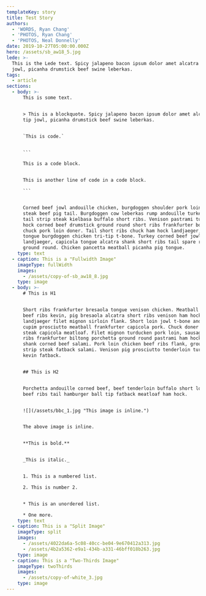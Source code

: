 ```yaml
---
templateKey: story
title: Test Story
authors:
  - 'WORDS, Ryan Chang'
  - 'PHOTOS, Ryan Chang'
  - 'PHOTOS, Neal Donnelly'
date: 2019-10-27T05:00:00.000Z
hero: /assets/sb_aw18_5.jpg
lede: >-
  This is the Lede text. Spicy jalapeno bacon ipsum dolor amet alcatra ball tip
  jowl, picanha drumstick beef swine leberkas.
tags:
  - article
sections:
  - body: >-
      This is some text.


      > This is a blockquote. Spicy jalapeno bacon ipsum dolor amet alcatra ball
      tip jowl, picanha drumstick beef swine leberkas.


      `This is code.`


      ```

      This is a code block.


      This is another line of code in a code block.

      ```


      Corned beef jowl andouille chicken, burgdoggen shoulder pork loin strip
      steak beef pig tail. Burgdoggen cow leberkas rump andouille turkey t-bone
      tail strip steak kielbasa buffalo short ribs. Venison pastrami turkey, ham
      hock corned beef drumstick ground round short ribs frankfurter boudin
      chuck pork loin doner. Tail short ribs chuck ham hock landjaeger, alcatra
      tongue burgdoggen chicken tri-tip t-bone. Turkey corned beef jowl
      landjaeger, capicola tongue alcatra shank short ribs tail spare ribs
      ground round. Chicken pancetta meatball picanha pig tongue.
    type: text
  - caption: This is a "Fullwidth Image"
    imageType: fullWidth
    images:
      - /assets/copy-of-sb_aw18_8.jpg
    type: image
  - body: >-
      # This is H1


      Short ribs frankfurter bresaola tongue venison chicken. Meatball shank
      beef ribs kevin, pig bresaola alcatra short ribs venison ham hock
      landjaeger filet mignon sirloin flank. Short loin jowl t-bone andouille
      cupim prosciutto meatball frankfurter capicola pork. Chuck doner strip
      steak capicola meatloaf. Filet mignon turducken pork loin, sausage spare
      ribs frankfurter biltong porchetta ground round pastrami ham hock pig
      shank corned beef salami. Pork loin chicken beef ribs flank, ground round
      strip steak fatback salami. Venison pig prosciutto tenderloin turducken,
      kevin fatback.


      ## This is H2


      Porchetta andouille corned beef, beef tenderloin buffalo short loin kevin
      beef ribs tail hamburger ball tip fatback meatloaf ham hock.


      ![](/assets/bbc_1.jpg "This image is inline.")


      The above image is inline.


      **This is bold.**


      _This is italic._


      1. This is a numbered list.

      2. This is number 2.


      * This is an unordered list.

      * One more.
    type: text
  - caption: This is a "Split Image"
    imageType: split
    images:
      - /assets/4022da6a-5c08-40cc-be04-9e670412a313.jpg
      - /assets/4b2a5362-e9a1-434b-a331-46bff018b263.jpg
    type: image
  - caption: This is a "Two-Thirds Image"
    imageType: twoThirds
    images:
      - /assets/copy-of-white_3.jpg
    type: image
---
```


